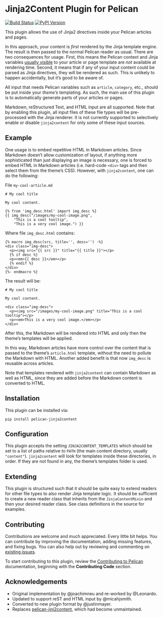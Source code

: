 # Jinja2Content Plugin for Pelican

[![Build Status](https://img.shields.io/github/workflow/status/pelican-plugins/jinja2content/build)](https://github.com/pelican-plugins/jinja2content/actions) [![PyPI Version](https://img.shields.io/pypi/v/pelican-jinja2content)](https://pypi.org/project/pelican-jinja2content/)

This plugin allows the use of Jinja2 directives inside your Pelican articles and pages.

In this approach, your content is *first* rendered by the Jinja template engine. The result is then passed to the normal Pelican reader as usual. There are two consequences for usage. First, this means the Pelican context and Jinja variables [usually visible](http://docs.getpelican.com/en/stable/themes.html#templates-and-variables) to your article or page template are _not_ available at rendering time. Second, it means that if any of your input content could be parsed as Jinja directives, they will be rendered as such. This is unlikely to happen accidentally, but it’s good to be aware of.

All input that needs Pelican variables such as `article`, `category`, etc., should be put inside your *theme’s* templating. As such, the main use of this plugin is to automatically generate parts of your articles or pages.

Markdown, reStructured Text, and HTML input are all supported. Note that by enabling this plugin, all input files of these file types will be pre-processed with the Jinja renderer. It is not currently supported to selectively enable or disable `jinja2content` for only some of these input sources.


Example
-------

One usage is to embed repetitive HTML in Markdown articles. Since Markdown doesn’t allow customization of layout, if anything more sophisticated than just displaying an image is necessary, one is forced to embed HTML in Markdown articles (i.e. hard-code `<div>` tags and then select them from the theme’s CSS). However, with `jinja2content`, one can do the following:

File `my-cool-article.md`
```
# My cool title

My cool content.

{% from 'img_desc.html' import img_desc %}
{{ img_desc("/images/my-cool-image.png",
    "This is a cool tooltip",
    "This is a very cool image.") }}
```

Where file `img_desc.html` contains:
```
{% macro img_desc(src, title='', desc='') -%}
<div class="img-desc">
  <p><img src="{{ src }}" title="{{ title }}"></p>
  {% if desc %}
  <p><em>{{ desc }}</em></p>
  {% endif %}
</div>
{%- endmacro %}
```

The result will be:
```
# My cool title

My cool content.

<div class="img-desc">
  <p><img src="/images/my-cool-image.png" title="This is a cool tooltip"></p>
  <p><em>This is a very cool image.</em></p>
</div>
```

After this, the Markdown will be rendered into HTML and only then the theme’s templates will be applied.

In this way, Markdown articles have more control over the content that is passed to the theme’s `article.html` template, without the need to pollute the Markdown with HTML. Another added benefit is that now `img_desc` is reusable across articles.

Note that templates rendered with `jinja2content` can contain Markdown as well as HTML, since they are added before the Markdown content is converted to HTML.


Installation
------------

This plugin can be installed via:

    pip install pelican-jinja2content


Configuration
-------------

This plugin accepts the setting `JINJA2CONTENT_TEMPLATES` which should be set to a list of paths relative to `PATH` (the main content directory, usually `"content"`). `jinja2content` will look for templates inside these directories, in order. If they are not found in any, the theme’s templates folder is used.


Extending
---------

This plugin is structured such that it should be quite easy to extend readers for other file types to also render Jinja template logic. It should be sufficient to create a new reader class that inherits from the `JinjaContentMixin` and then your desired reader class. See class definitions in the source for examples.


Contributing
------------

Contributions are welcome and much appreciated. Every little bit helps. You can contribute by improving the documentation, adding missing features, and fixing bugs. You can also help out by reviewing and commenting on [existing issues][].

To start contributing to this plugin, review the [Contributing to Pelican][] documentation, beginning with the **Contributing Code** section.


Acknowledgements
----------------

- Original implementation by @joachimneu and re-worked by @Leonardo.
- Updated to support reST and HTML input by @micahjsmith.
- Converted to new plugin format by @justinmayer.
- Replaces [pelican-jinj2content](https://github.com/joachimneu/pelican-jinja2content/tree/f73ef9b1ef1ee1f56c80757b4190b53f8cd607d1), which had become unmaintained.


[existing issues]: https://github.com/pelican-plugins/jinja2content/issues
[Contributing to Pelican]: https://docs.getpelican.com/en/latest/contribute.html
